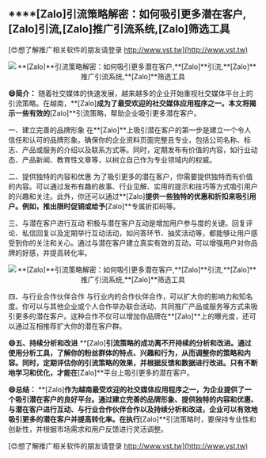 ## ****[Zalo]**引流策略解密：如何吸引更多潜在客户,**[Zalo]**引流,**[Zalo]**推广引流系统,**[Zalo]**筛选工具**

[😍想了解推广相关软件的朋友请登录 http://www.vst.tw](http://www.vst.tw)

 <center><img src="https://vst.tw/MP4/tuiguang/png/5.png" alt="**[Zalo]**引流策略解密：如何吸引更多潜在客户,**[Zalo]**引流,**[Zalo]**推广引流系统,**[Zalo]**筛选工具"></center>

**😄简介：**
随着社交媒体的快速发展，越来越多的企业开始重视社交媒体平台上的引流策略。在越南，**[Zalo]**成为了最受欢迎的社交媒体应用程序之一。本文将揭示一些有效的**[Zalo]**引流策略，帮助企业吸引更多潜在客户。

一、建立完善的品牌形象
在**[Zalo]**上吸引潜在客户的第一步是建立一个令人信任和认可的品牌形象。确保你的企业资料页面完整且专业，包括公司名称、标志、产品或服务的介绍以及联系方式等。同时，定期发布有价值的内容，如行业动态、产品新闻、教育性文章等，以树立自己作为专业领域内的权威。

二、提供独特的内容和优惠
为了吸引更多的潜在客户，你需要提供独特而有价值的内容。可以通过发布有趣的故事、行业见解、实用的提示和技巧等方式吸引用户的兴趣和关注。此外，你还可以通过**[Zalo]**提供一些独特的优惠和折扣来吸引用户。例如，推出限时促销或给予**[Zalo]**专属折扣码等。

三、与潜在客户进行互动
积极与潜在客户互动是增加用户参与度的关键。回复评论、私信回复以及定期举行互动活动，如问答环节、抽奖活动等，都能够让用户感受到你的关注和关心。通过与潜在客户建立真实有效的互动，可以增强用户对你品牌的好感，并提高转化率。

 <center><img src="https://vst.tw/MP4/tuiguang/png/8.png" alt="**[Zalo]**引流策略解密：如何吸引更多潜在客户,**[Zalo]**引流,**[Zalo]**推广引流系统,**[Zalo]**筛选工具"></center>

四、与行业合作伙伴合作
与行业内的合作伙伴合作，可以扩大你的影响力和知名度。你可以与其他企业或个人合作举办联合活动、共同推广产品或服务等方式来吸引更多的潜在客户。这种合作不仅可以增加你品牌在**[Zalo]**上的曝光度，还可以通过互相推荐扩大你的潜在客户群。

**😄五、持续分析和改进**
**[Zalo]**引流策略的成功离不开持续的分析和改进。通过使用分析工具，了解你的粉丝群体的特点、兴趣和行为，从而调整你的策略和内容。同时，定期评估你的引流策略的效果，并根据反馈和数据进行改进。只有不断地学习和优化，才能在**[Zalo]**平台上吸引更多的潜在客户。

**😄总结：**
**[Zalo]**作为越南最受欢迎的社交媒体应用程序之一，为企业提供了一个吸引潜在客户的良好平台。通过建立完善的品牌形象、提供独特的内容和优惠、与潜在客户进行互动、与行业合作伙伴合作以及持续分析和改进，企业可以有效地吸引更多的潜在客户并提高转化率。在执行**[Zalo]**引流策略时，要保持专业性和创新性，并根据市场需求和用户反馈进行灵活调整。

[😍想了解推广相关软件的朋友请登录 http://www.vst.tw](http://www.vst.tw)



